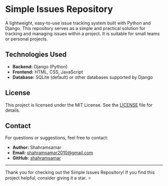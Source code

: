 # Simple Issues Repository

A lightweight, easy-to-use issue tracking system built with Python and Django. This repository serves as a simple and practical solution for tracking and managing issues within a project. It is suitable for small teams or personal projects.

## Technologies Used

- **Backend:** Django (Python)
- **Frontend:** HTML, CSS, JavaScript
- **Database:** SQLite (default) or other databases supported by Django



## License

This project is licensed under the MIT License. See the [LICENSE](LICENSE) file for details.

## Contact

For questions or suggestions, feel free to contact:

- **Author:** Shahramsamar
- **Email:** [shahramsamar2010@gmail.com](mailto:shahramsamar2010@gmail.com)
- **GitHub:** [shahramsamar](https://github.com/shahramsamar)

---

Thank you for checking out the Simple Issues Repository! If you find this project helpful, consider giving it a star. ⭐ 
